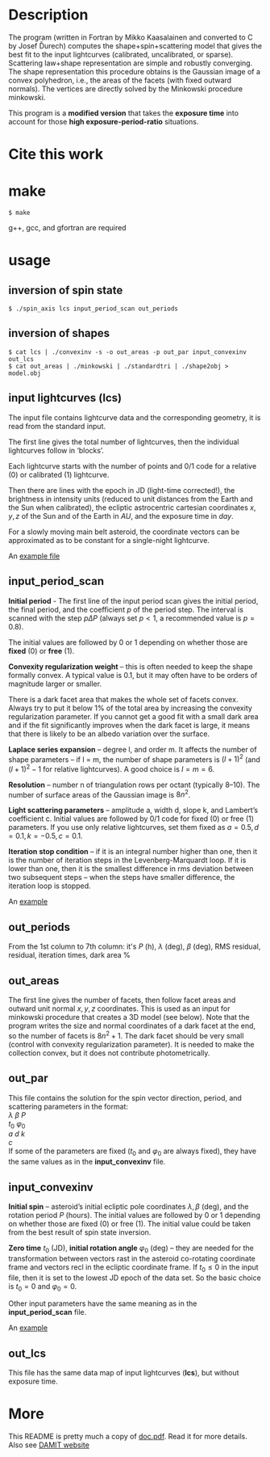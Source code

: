 # Description
The program (written in Fortran by Mikko Kaasalainen and converted to C by Josef Ďurech)
computes the shape+spin+scattering model that gives the best fit to the input lightcurves
(calibrated, uncalibrated, or sparse). Scattering law+shape representation are simple and
robustly converging. The shape representation this procedure obtains is the Gaussian image
of a convex polyhedron, i.e., the areas of the facets (with fixed outward normals). The vertices
are directly solved by the Minkowski procedure minkowski.

This program is a **modified version** that takes the **exposure time** into account for those **high 
exposure-period-ratio** situations.

# Cite this work


# make
    $ make  
g++, gcc, and gfortran are required

# usage
## inversion of spin state
    $ ./spin_axis lcs input_period_scan out_periods
    
## inversion of shapes
    $ cat lcs | ./convexinv -s -o out_areas -p out_par input_convexinv out_lcs
    $ cat out_areas | ./minkowski | ./standardtri | ./shape2obj > model.obj
    
## input lightcurves (lcs)
The input file contains lightcurve data and the corresponding geometry, it is read from the
standard input. 

The first line gives the total number of lightcurves, then the individual
lightcurves follow in ‘blocks’. 

Each lightcurve starts with the number of points and 0/1 code
for a relative (0) or calibrated (1) lightcurve. 

Then there are lines with the epoch in JD
(light-time corrected!), the brightness in intensity units (reduced to unit distances from the
Earth and the Sun when calibrated), the ecliptic astrocentric cartesian coordinates $x, y, z$ of
the Sun and of the Earth in $AU$, and the exposure time in $day$.  

For a slowly moving main belt asteroid, the coordinate vectors can be approximated as
to be constant for a single-night lightcurve.

An [example file](https://github.com/fsh1201/inverse-problems-of-fast-rotating-asteroid/blob/main/lc.txt)

## input_period_scan
**Initial period** - The first line of the input period scan gives the initial period, the final period, and the
coefficient $p$ of the period step. The interval is scanned with the step $p\Delta P$ (always set $p < 1$,
a recommended value is $p = 0.8$). 

The initial values are followed by 0 or 1 depending on whether those are **fixed** (0) or
**free** (1). 

**Convexity regularization weight** – this is often needed to keep the shape formally convex.
A typical value is $0.1$, but it may often have to be orders of magnitude larger or smaller.

There is a dark facet area that makes the whole set of facets convex. Always try to put
it below 1% of the total area by increasing the convexity regularization parameter. If you
cannot get a good fit with a small dark area and if the fit significantly improves when the
dark facet is large, it means that there is likely to be an albedo variation over the surface.

**Laplace series expansion** – degree l, and order m. It affects the number of shape parameters –
if l = m, the number of shape parameters is $(l + 1)^2$
(and $(l + 1)^2 − 1$ for relative lightcurves).
A good choice is $l = m = 6$.

**Resolution** – number n of triangulation rows per octant (typically $8–10$). The number of
surface areas of the Gaussian image is $8n^2$.

**Light scattering parameters** – amplitude a, width d, slope k, and Lambert’s coefficient c. Initial
values are followed by 0/1 code for fixed (0) or free (1) parameters. If you use only relative lightcurves, 
set them fixed as $a = 0.5, d = 0.1, k = −0.5, c=0.1$.

**Iteration stop condition** – if it is an integral number higher than one, then it is the number
of iteration steps in the Levenberg-Marquardt loop. If it is lower than one, then it is the
smallest difference in rms deviation between two subsequent steps – when the steps have
smaller difference, the iteration loop is stopped.

An [example](https://github.com/fsh1201/inverse-problems-of-fast-rotating-asteroid/blob/main/input_period_scan)

## out_periods
From the 1st column to 7th column: it's $P$ (h), $\lambda$ (deg), $\beta$ (deg), RMS residual, 
residual, iteration times, dark area %

## out_areas
The first line gives the number of facets, then follow facet areas and outward unit normal
$x, y, z$ coordinates. This is used as an input for minkowski procedure that creates a 3D model
(see below). Note that the program writes the size and normal coordinates of a dark facet
at the end, so the number of facets is $8n^2 + 1$. The dark facet should be very small (control
with convexity regularization parameter). It is needed to make the collection convex, but it
does not contribute photometrically.

## out_par
This file contains the solution for the spin vector direction, period, and scattering parameters
in the format:  
$λ$ $β$ $P$  
$t_0$ $φ_0$  
$a$ $d$ $k$  
$c$  
If some of the parameters are fixed ($t_0$ and $φ_0$ are always fixed), they have the same values
as in the **input_convexinv** file.

## input_convexinv
**Initial spin** – asteroid’s initial ecliptic pole coordinates $λ, β$ (deg), and the rotation period $P$
(hours). The initial values are followed by 0 or 1 depending on whether those are fixed (0) or
free (1). The initial value could be taken from the best result of spin state inversion.

**Zero time** $t_0$ (JD), **initial rotation angle** $φ_0$ (deg) – they are needed for the transformation
between vectors rast in the asteroid co-rotating coordinate frame and vectors recl in the
ecliptic coordinate frame.
If $t_0 ≤ 0$ in the input file, then it is set to the lowest JD epoch of the data set. So the
basic choice is $t_0 = 0$ and $φ_0 = 0$.

Other input parameters have the same meaning as in the
**input_period_scan** file.

An [example](https://github.com/fsh1201/inverse-problems-of-fast-rotating-asteroid/blob/main/input_convexinv)

## out_lcs
This file has the same data map of input lightcurves (**lcs**), but without exposure time.

# More
This README is pretty much a copy of [doc.pdf](https://github.com/fsh1201/inverse-problems-of-fast-rotating-asteroid/blob/main/doc.pdf). Read it for more details. 
Also see [DAMIT website](https://astro.troja.mff.cuni.cz/projects/damit/)
